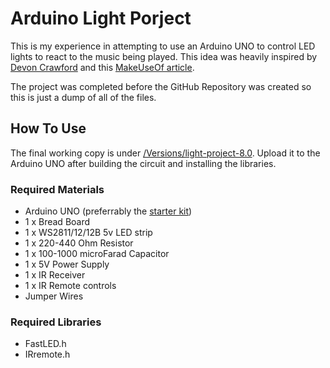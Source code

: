 # Arduino Light Porject

This is my experience in attempting to use an Arduino UNO to control LED lights to react to the music being played. This idea was heavily inspired by [Devon Crawford](https://youtu.be/lU1GVVU9gLU) and this [MakeUseOf article](https://www.muo.com/tag/connect-led-light-strips-arduino/).

The project was completed before the GitHub Repository was created so this is just a dump of all of the files.

## How To Use

The final working copy is under [/Versions/light-project-8.0](.\Versions\light-project-8.0). Upload it to the Arduino UNO after building the circuit and installing the libraries.

### Required Materials

- Arduino UNO (preferrably the [starter kit](https://www.dennisdeal.com/products/super-starter-kit-voor-arduino-uno-mega-2560-met-tutorial?utm_source=google&utm_medium=cpc&utm_campaign=gss&gclid=CjwKCAiA65iBBhB-EiwAW253W9yrQtyoewKMIdYrPubImicIgMZe9Zb9K7zWoDYO1ggqun1bB0xE1BoChAcQAvD_BwE))
- 1 x Bread Board
- 1 x WS2811/12/12B 5v LED strip
- 1 x 220-440 Ohm Resistor
- 1 x 100-1000 microFarad Capacitor
- 1 x 5V Power Supply
- 1 x IR Receiver
- 1 x IR Remote controls
- Jumper Wires

### Required Libraries

- FastLED.h
- IRremote.h
